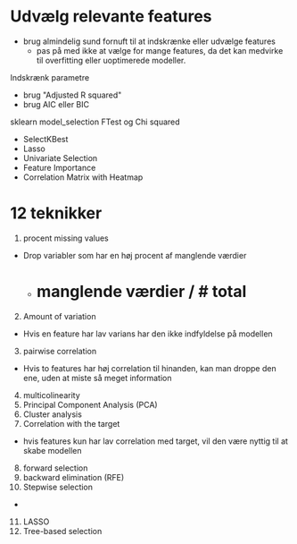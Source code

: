 # Udvælg relevante features

- brug almindelig sund fornuft til at indskrænke eller udvælge features
  - pas på med ikke at vælge for mange features, da det kan medvirke til overfitting eller uoptimerede modeller.

Indskrænk parametre
- brug "Adjusted R squared"
- brug AIC eller BIC

sklearn model_selection FTest og Chi squared

- SelectKBest
- Lasso
- Univariate Selection
- Feature Importance
- Correlation Matrix with Heatmap

# 12 teknikker
1. procent missing values
  - Drop variabler som har en høj procent af manglende værdier
    - # manglende værdier / # total 
2. Amount of variation
  - Hvis en feature har lav varians har den ikke indfyldelse på modellen 
3. pairwise correlation
  - Hvis to features har høj correlation til hinanden, kan man droppe den ene, uden at miste så meget information
4. multicolinearity
5. Principal Component Analysis (PCA)
6. Cluster analysis
7. Correlation with the target
  - hvis features kun har lav correlation med target, vil den være nyttig til at skabe modellen 
8. forward selection
9. backward elimination (RFE)
10. Stepwise selection
  - 
11. LASSO
12. Tree-based selection